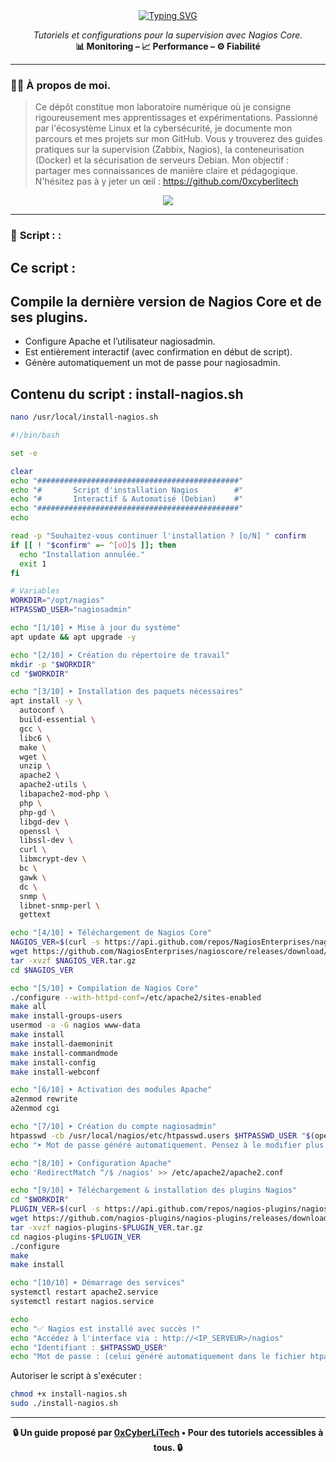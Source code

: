 <div align="center">

<a href="https://github.com/0xCyberLiTech">
  <img src="https://readme-typing-svg.herokuapp.com?font=Fira+Code&size=32&pause=1000&color=D14A4A&center=true&vCenter=true&width=650&lines=SUPERVISION+AVEC+NAGIOS;Installation+%26+Configuration;Tutoriels+%26+Fichiers+d'Exemple;Installation+automatisée+via+script" alt="Typing SVG" />
</a>

<p align="center">
  <em>Tutoriels et configurations pour la supervision avec Nagios Core.</em><br>
  <b>📊 Monitoring – 📈 Performance – ⚙️ Fiabilité</b>
</p>

</div>

---

### 👨‍💻 **À propos de moi.**

> Ce dépôt constitue mon laboratoire numérique où je consigne rigoureusement mes apprentissages et expérimentations.
> Passionné par l'écosystème Linux et la cybersécurité, je documente mon parcours et mes projets sur mon GitHub.
> Vous y trouverez des guides pratiques sur la supervision (Zabbix, Nagios), la conteneurisation (Docker) et la sécurisation de serveurs Debian.
> Mon objectif : partager mes connaissances de manière claire et pédagogique.
> N'hésitez pas à y jeter un œil : https://github.com/0xcyberlitech

<p align="center">
  <a href="https://skillicons.dev">
    <img src="https://skillicons.dev/icons?i=linux,debian,bash,docker,nginx,grafana,prometheus,git,vim" />
  </a>
</p>

---

### 🧭 **Script :  :**


## Ce script :

## Compile la dernière version de Nagios Core et de ses plugins.

- Configure Apache et l’utilisateur nagiosadmin.
- Est entièrement interactif (avec confirmation en début de script).
- Génère automatiquement un mot de passe pour nagiosadmin.

## Contenu du script : install-nagios.sh

```bash
nano /usr/local/install-nagios.sh
```

```bash
#!/bin/bash

set -e

clear
echo "#############################################"
echo "#       Script d'installation Nagios        #"
echo "#       Interactif & Automatisé (Debian)    #"
echo "#############################################"
echo

read -p "Souhaitez-vous continuer l'installation ? [o/N] " confirm
if [[ ! "$confirm" =~ ^[oO]$ ]]; then
  echo "Installation annulée."
  exit 1
fi

# Variables
WORKDIR="/opt/nagios"
HTPASSWD_USER="nagiosadmin"

echo "[1/10] ➤ Mise à jour du système"
apt update && apt upgrade -y

echo "[2/10] ➤ Création du répertoire de travail"
mkdir -p "$WORKDIR"
cd "$WORKDIR"

echo "[3/10] ➤ Installation des paquets nécessaires"
apt install -y \
  autoconf \
  build-essential \
  gcc \
  libc6 \
  make \
  wget \
  unzip \
  apache2 \
  apache2-utils \
  libapache2-mod-php \
  php \
  php-gd \
  libgd-dev \
  openssl \
  libssl-dev \
  curl \
  libmcrypt-dev \
  bc \
  gawk \
  dc \
  snmp \
  libnet-snmp-perl \
  gettext

echo "[4/10] ➤ Téléchargement de Nagios Core"
NAGIOS_VER=$(curl -s https://api.github.com/repos/NagiosEnterprises/nagioscore/releases/latest | grep tag_name | cut -d '"' -f 4)
wget https://github.com/NagiosEnterprises/nagioscore/releases/download/$NAGIOS_VER/$NAGIOS_VER.tar.gz
tar -xvzf $NAGIOS_VER.tar.gz
cd $NAGIOS_VER

echo "[5/10] ➤ Compilation de Nagios Core"
./configure --with-httpd-conf=/etc/apache2/sites-enabled
make all
make install-groups-users
usermod -a -G nagios www-data
make install
make install-daemoninit
make install-commandmode
make install-config
make install-webconf

echo "[6/10] ➤ Activation des modules Apache"
a2enmod rewrite
a2enmod cgi

echo "[7/10] ➤ Création du compte nagiosadmin"
htpasswd -cb /usr/local/nagios/etc/htpasswd.users $HTPASSWD_USER "$(openssl rand -base64 12)"
echo "➤ Mot de passe généré automatiquement. Pensez à le modifier plus tard si besoin."

echo "[8/10] ➤ Configuration Apache"
echo 'RedirectMatch ^/$ /nagios' >> /etc/apache2/apache2.conf

echo "[9/10] ➤ Téléchargement & installation des plugins Nagios"
cd "$WORKDIR"
PLUGIN_VER=$(curl -s https://api.github.com/repos/nagios-plugins/nagios-plugins/releases/latest | grep tag_name | cut -d '"' -f 4 | sed 's/release-//')
wget https://github.com/nagios-plugins/nagios-plugins/releases/download/release-$PLUGIN_VER/nagios-plugins-$PLUGIN_VER.tar.gz
tar -xvzf nagios-plugins-$PLUGIN_VER.tar.gz
cd nagios-plugins-$PLUGIN_VER
./configure
make
make install

echo "[10/10] ➤ Démarrage des services"
systemctl restart apache2.service
systemctl restart nagios.service

echo
echo "✅ Nagios est installé avec succès !"
echo "Accédez à l'interface via : http://<IP_SERVEUR>/nagios"
echo "Identifiant : $HTPASSWD_USER"
echo "Mot de passe : (celui généré automatiquement dans le fichier htpasswd)"
```

Autoriser le script à s'exécuter :

```bash
chmod +x install-nagios.sh
sudo ./install-nagios.sh
```

---

<p align="center">
  <b>🔒 Un guide proposé par <a href="https://github.com/0xCyberLiTech">0xCyberLiTech</a> • Pour des tutoriels accessibles à tous. 🔒</b>
</p>
